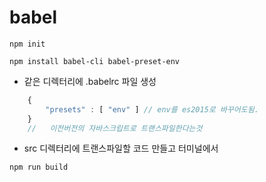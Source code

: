 # babel

```
npm init

npm install babel-cli babel-preset-env

```

+ 같은 디렉터리에 .babelrc 파일 생성 

```javascript
    {
        "presets" : [ "env" ] // env를 es2015로 바꾸어도됨.
    }
    //   이전버전의 자바스크립트로 트랜스파일한다는것
```

+ src 디렉터리에 트랜스파일할 코드 만들고 터미널에서
```
npm run build
```